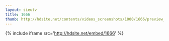 ```yaml
---
layout: sieutv
title: 1666
thumb: http://hdsite.net/contents/videos_screenshots/1000/1666/preview_360p.mp4.jpg
---
```

{% include iframe src='http://hdsite.net/embed/1666' %}
 
